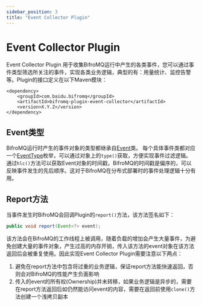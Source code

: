 ```yaml
---
sidebar_position: 3
title: "Event Collector Plugin"
---
```

# Event Collector Plugin

Event Collector Plugin 用于收集BifroMQ运行中产生的各类事件，您可以通过事件类型筛选所关注的事件，实现各类业务逻辑，典型的有：用量统计、监控告警等。Plugin的接口定义在以下Maven模块：

```
<dependency>
    <groupId>com.baidu.bifromq</groupId>
    <artifactId>bifromq-plugin-event-collector</artifactId>
    <version>X.Y.Z</version>
</dependency>
```

## Event类型

BifroMQ运行时产生的事件对象的类型都继承自[Event](https://github.com/baidu/bifromq/blob/main/bifromq-plugin/bifromq-plugin-event-collector/src/main/java/com/baidu/bifromq/plugin/eventcollector/Event.java)类。
每个具体事件类都对应一个[EventType](https://github.com/baidu/bifromq/blob/main/bifromq-plugin/bifromq-plugin-event-collector/src/main/java/com/baidu/bifromq/plugin/eventcollector/EventType.java)枚举，可以通过对象上的`type()`获取，方便实现事件过滤逻辑。通过`hlc()`方法可以获取Event对象的时间戳，BifroMQ的时间戳是偏序的，可以反映事件发生的先后顺序。这对于BifroMQ在分布式部署时的事件处理逻辑十分有用。

## Report方法
当事件发生时BifroMQ会回调Plugin的`report()`方法，该方法签名如下：
```java
public void report(Event<?> event);
```
该方法会在BifroMQ的工作线程上被调用，随着负载的增加会产生大量事件，为避免创建大量的事件对象，产生过高的内存开销，传入该方法的event对象在该方法返回后会被重复使用。因此实现Event Collector Plugin需要注意以下两点：
1. 避免在report方法中包含将过重的业务逻辑，保证report方法能快速返回，否则会对BifroMQ的性能产生负面影响
2. 传入的event的所有权(Ownership)并未转移，如果业务逻辑是异步的，需要在report方法返回后如仍然能访问event的内容，需要在返回前使用`clone()`方法创建一个浅拷贝副本